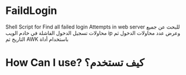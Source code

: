 # FaildLogin
Shell Script for Find all failed login Attempts in web server
 للبحث عن جميع محاولات تسجيل الدخول الفاشلة في خادم الويب
 ip وعرض عدد محاولات الدخول ثم التاريخ ثم
AWK باستخدام أداة 
 
# How Can I use? كيف تستخدم؟
 
 
 
